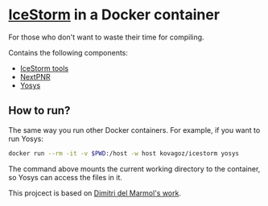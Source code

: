 # [IceStorm](http://www.clifford.at/icestorm/) in a Docker container

For those who don't want to waste their time for compiling.

Contains the following components:

- [IceStorm tools](https://github.com/YosysHQ/icestorm)
- [NextPNR](https://github.com/YosysHQ/nextpnr)
- [Yosys](http://bygone.clairexen.net/yosys/)

## How to run?

The same way you run other Docker containers.
For example, if you want to run Yosys:

```bash
docker run --rm -it -v $PWD:/host -w host kovagoz/icestorm yosys
```

The command above mounts the current working directory to the container, so Yosys can access the files in it.

This projcect is based on [Dimitri del Marmol's work](https://github.com/ddm/icetools).

